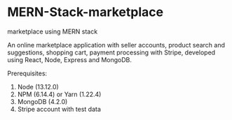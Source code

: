 # MERN-Stack-marketplace
marketplace using MERN stack

An online marketplace application with seller accounts, product search and suggestions, shopping cart, payment processing with Stripe, developed using React, Node, Express and MongoDB. 


Prerequisites:
1. Node (13.12.0)
2. NPM (6.14.4) or Yarn (1.22.4)
3. MongoDB (4.2.0)
4. Stripe account with test data



